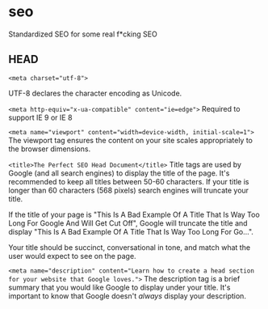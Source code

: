 # seo
Standardized SEO for some real f*cking SEO

## HEAD

`<meta charset="utf-8">`

UTF-8 declares the character encoding as Unicode.

`<meta http-equiv="x-ua-compatible" content="ie=edge">`
Required to support IE 9 or IE 8

`<meta name="viewport" content="width=device-width, initial-scale=1">`
The viewport tag ensures the content on your site scales appropriately to the browser dimensions.

`<title>The Perfect SEO Head Document</title>`
Title tags are used by Google (and all search engines) to display the title of the page. It's recommended to keep all titles between 50-60 characters. If your title is longer than 60 characters (568 pixels) search engines will truncate your title. 

If the title of your page is "This Is A Bad Example Of A Title That Is Way Too Long For Google And Will Get Cut Off", Google will truncate the title and display "This Is A Bad Example Of A Title That Is Way Too Long For Go...".

Your title should be succinct, conversational in tone, and match what the user would expect to see on the page.

`<meta name="description" content="Learn how to create a head section for your website that Google loves.">`
The description tag is a brief summary that you would like Google to display under your title. It's important to know that Google doesn't _always_ display your description. 

